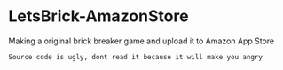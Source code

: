 # LetsBrick-AmazonStore
Making a original brick breaker game and upload it to Amazon App Store


`Source code is ugly, dont read it because it will make you angry`
